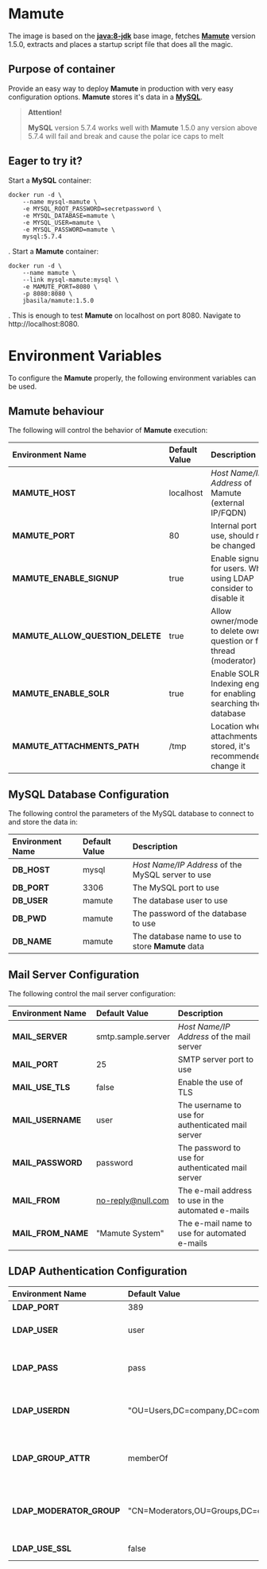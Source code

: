 # Mamute
The image is based on the [**java:8-jdk**][java-container-url] base image, fetches [**Mamute**][mamute-url] version 1.5.0, extracts and places a startup script file that does all the magic.

## Purpose of container
Provide an easy way to deploy **Mamute** in production with very easy configuration options.
**Mamute** stores it's data in a [**MySQL**][mysql-url].

> **Attention!**
>
> **MySQL** version 5.7.4 works well with **Mamute** 1.5.0 any version above 5.7.4 will fail and break and cause the polar ice caps to melt

## Eager to try it?
Start a **MySQL** container:
```
docker run -d \
    --name mysql-mamute \
    -e MYSQL_ROOT_PASSWORD=secretpassword \
    -e MYSQL_DATABASE=mamute \
    -e MYSQL_USER=mamute \
    -e MYSQL_PASSWORD=mamute \
    mysql:5.7.4
```
.
Start a **Mamute** container:
```
docker run -d \
    --name mamute \
    --link mysql-mamute:mysql \
    -e MAMUTE_PORT=8080 \
    -p 8080:8080 \
    jbasila/mamute:1.5.0
```
.
This is enough to test **Mamute** on localhost on port 8080. Navigate to http://localhost:8080.

# Environment Variables
To configure the **Mamute** properly, the following environment variables can be used.

## Mamute behaviour
The following will control the behavior of **Mamute** execution:

| Environment Name                 | Default Value | Description                                                             |
| :------------------------------- | :------------ | :---------------------------------------------------------------------- |
| **MAMUTE_HOST**                  | localhost     | _Host Name/IP Address_ of Mamute (external IP/FQDN)                     |
| **MAMUTE_PORT**                  | 80            | Internal port to use, should not be changed                             |
| **MAMUTE_ENABLE_SIGNUP**         | true          | Enable signup for users. When using LDAP consider to disable it         |
| **MAMUTE_ALLOW_QUESTION_DELETE** | true          | Allow owner/moderator to delete own question or full thread (moderator) |
| **MAMUTE_ENABLE_SOLR**           | true          | Enable SOLR Indexing engine for enabling searching the database         |
| **MAMUTE_ATTACHMENTS_PATH**      | /tmp          | Location where attachments are stored, it's recommended to change it    |

## MySQL Database Configuration
The following control the parameters of the MySQL database to connect to and store the data in:

| Environment Name | Default Value | Description                                       |
| :--------------- | :------------ | :------------------------------------------------ |
| **DB_HOST**      | mysql         | _Host Name/IP Address_ of the MySQL server to use |
| **DB_PORT**      | 3306          | The MySQL port to use                             |
| **DB_USER**      | mamute        | The database user to use                          |
| **DB_PWD**       | mamute        | The password of the database to use               |
| **DB_NAME**      | mamute        | The database name to use to store **Mamute** data |

## Mail Server Configuration
The following control the mail server configuration:

| Environment Name   | Default Value      | Description                                        |
| :----------------- | :----------------- | :------------------------------------------------- |
| **MAIL_SERVER**    | smtp.sample.server | _Host Name/IP Address_ of the mail server          |
| **MAIL_PORT**      | 25                 | SMTP server port to use                            |
| **MAIL_USE_TLS**   | false              | Enable the use of TLS                              |
| **MAIL_USERNAME**  | user               | The username to use for authenticated mail server  |
| **MAIL_PASSWORD**  | password           | The password to use for authenticated mail server  |
| **MAIL_FROM**      | no-reply@null.com  | The e-mail address to use in the automated e-mails |
| **MAIL_FROM_NAME** |"Mamute System"     | The e-mail name to use for automated e-mails       |

## LDAP Authentication Configuration

| Environment Name         | Default Value                               | Description                                          |
| :----------------------- | :------------------------------------------ | :--------------------------------------------------- |
| **LDAP_PORT**            | 389                                         | LDAP port                                            |
| **LDAP_USER**            | user                                        | LDAP DN to use for authentication                    |
| **LDAP_PASS**            | pass                                        | LDAP password to use for authentication              |
| **LDAP_USERDN**          | "OU=Users,DC=company,DC=com"                | The LDAP branch to search users in                   |
| **LDAP_GROUP_ATTR**      | memberOf                                    | The attribute to use for checking moderator gorup in |
| **LDAP_MODERATOR_GROUP** | "CN=Moderators,OU=Groups,DC=company,DC=com" | The membership that grants moderator access |
| **LDAP_USE_SSL**         | false                                       | Enable the use of SSL |


[mamute-url]: http://www.mamute.org/
[java-container-url]: https://hub.docker.com/_/java/
[mysql-url]: https://www.mysql.com/
